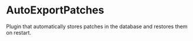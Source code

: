 # AutoExportPatches
Plugin that automatically stores patches in the database and restores them on restart.
